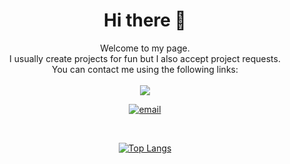 <!-- <div align=center>
    <img src="./NjL.png" alt="Under Construction">
</div> -->
<div align=center>
    <h1> Hi there 👋 </h1>
    Welcome to my page. <br>
    I usually create projects for fun but I also accept project requests. <br>
    You can contact me using the following links:
</div>

<div align=center>
    <br>
    <a href="https://t.me/Ninja_Left">
    <img src="https://img.shields.io/badge/Telegram-blue?logo=Telegram&logoColor=black&style=for-the-badge">
    </a>

[![email](https://img.shields.io/badge/email-n1nj4r8%40dnmx.org-lightgrey)](mailto:n1nj4r8@dnmx.org)

</div>
<br>
<div align=center>

[![Top Langs](https://github-readme-stats.vercel.app/api/top-langs/?username=ninja-left&layout=compact&theme=vision-friendly-dark)](https://github.com/anuraghazra/github-readme-stats)

</div>
